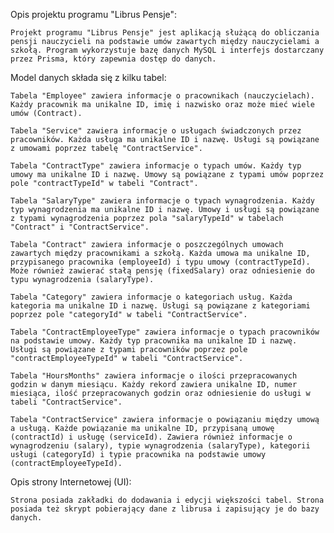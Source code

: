 Opis projektu programu "Librus Pensje":

    Projekt programu "Librus Pensje" jest aplikacją służącą do obliczania pensji nauczycieli na podstawie umów zawartych między nauczycielami a szkołą. Program wykorzystuje bazę danych MySQL i interfejs dostarczany przez Prisma, który zapewnia dostęp do danych.

Model danych składa się z kilku tabel:

    Tabela "Employee" zawiera informacje o pracownikach (nauczycielach). Każdy pracownik ma unikalne ID, imię i nazwisko oraz może mieć wiele umów (Contract).

    Tabela "Service" zawiera informacje o usługach świadczonych przez pracowników. Każda usługa ma unikalne ID i nazwę. Usługi są powiązane z umowami poprzez tabelę "ContractService".

    Tabela "ContractType" zawiera informacje o typach umów. Każdy typ umowy ma unikalne ID i nazwę. Umowy są powiązane z typami umów poprzez pole "contractTypeId" w tabeli "Contract".

    Tabela "SalaryType" zawiera informacje o typach wynagrodzenia. Każdy typ wynagrodzenia ma unikalne ID i nazwę. Umowy i usługi są powiązane z typami wynagrodzenia poprzez pola "salaryTypeId" w tabelach "Contract" i "ContractService".

    Tabela "Contract" zawiera informacje o poszczególnych umowach zawartych między pracownikami a szkołą. Każda umowa ma unikalne ID, przypisanego pracownika (employeeId) i typu umowy (contractTypeId). Może również zawierać stałą pensję (fixedSalary) oraz odniesienie do typu wynagrodzenia (salaryType).

    Tabela "Category" zawiera informacje o kategoriach usług. Każda kategoria ma unikalne ID i nazwę. Usługi są powiązane z kategoriami poprzez pole "categoryId" w tabeli "ContractService".

    Tabela "ContractEmployeeType" zawiera informacje o typach pracowników na podstawie umowy. Każdy typ pracownika ma unikalne ID i nazwę. Usługi są powiązane z typami pracowników poprzez pole "contractEmployeeTypeId" w tabeli "ContractService".

    Tabela "HoursMonths" zawiera informacje o ilości przepracowanych godzin w danym miesiącu. Każdy rekord zawiera unikalne ID, numer miesiąca, ilość przepracowanych godzin oraz odniesienie do usługi w tabeli "ContractService".

    Tabela "ContractService" zawiera informacje o powiązaniu między umową a usługą. Każde powiązanie ma unikalne ID, przypisaną umowę (contractId) i usługę (serviceId). Zawiera również informacje o wynagrodzeniu (salary), typie wynagrodzenia (salaryType), kategorii usługi (categoryId) i typie pracownika na podstawie umowy (contractEmployeeTypeId).

Opis strony Internetowej (UI):

    Strona posiada zakładki do dodawania i edycji większości tabel. Strona posiada też skrypt pobierający dane z librusa i zapisujący je do bazy danych.
